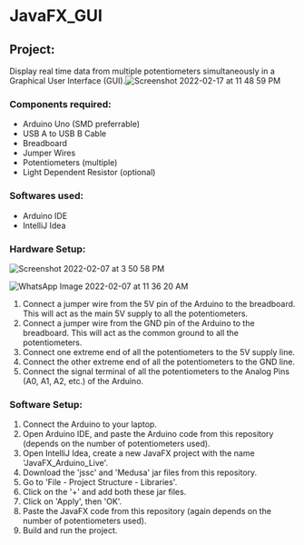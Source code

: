 # JavaFX_GUI

## Project:

Display real time data from multiple potentiometers simultaneously in a Graphical User Interface (GUI).![Screenshot 2022-02-17 at 11 48 59 PM](https://user-images.githubusercontent.com/82862036/154545538-94d185ab-97df-437c-977a-5a86cdbc5c91.png)

### Components required:

- Arduino Uno (SMD preferrable)
- USB A to USB B Cable
- Breadboard
- Jumper Wires
- Potentiometers (multiple)
- Light Dependent Resistor (optional)

### Softwares used:

- Arduino IDE
- IntelliJ Idea

### Hardware Setup:

![Screenshot 2022-02-07 at 3 50 58 PM](https://user-images.githubusercontent.com/82862036/152769650-9244491a-829b-4c8f-b762-83f77508e743.png)

![WhatsApp Image 2022-02-07 at 11 36 20 AM](https://user-images.githubusercontent.com/82862036/152735262-eaa6aa0f-6919-4306-be1b-79684143f72f.jpeg)

1. Connect a jumper wire from the 5V pin of the Arduino to the breadboard. This will act as the main 5V supply to all the potentiometers.
2. Connect a jumper wire from the GND pin of the Arduino to the breadboard. This will act as the common ground to all the potentiometers.
3. Connect one extreme end of all the potentiometers to the 5V supply line.
4. Connect the other extreme end of all the potentiometers to the GND line.
5. Connect the signal terminal of all the potentiometers to the Analog Pins (A0, A1, A2, etc.) of the Arduino.

### Software Setup:

1. Connect the Arduino to your laptop.
2. Open Arduino IDE, and paste the Arduino code from this repository (depends on the number of potentiometers used).
3. Open IntelliJ Idea, create a new JavaFX project with the name 'JavaFX_Arduino_Live'.
4. Download the 'jssc' and 'Medusa' jar files from this repository.
5. Go to 'File - Project Structure - Libraries'.
6. Click on the '+' and add both these jar files.
7. Click on 'Apply', then 'OK'.
8. Paste the JavaFX code from this repository (again depends on the number of potentiometers used).
9. Build and run the project.
